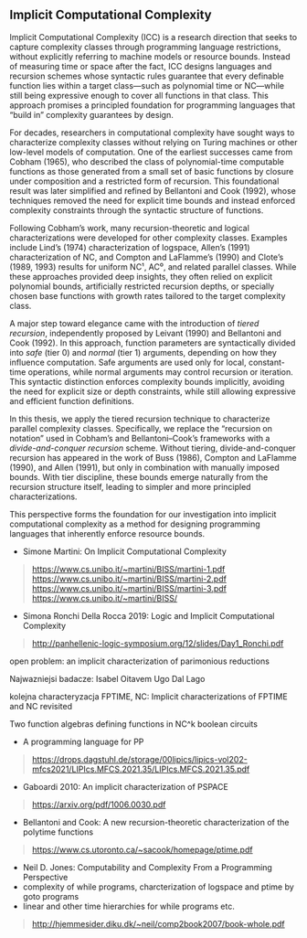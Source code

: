 ## Implicit Computational Complexity

Implicit Computational Complexity (ICC) is a research direction that seeks to capture complexity classes through programming language restrictions, without explicitly referring to machine models or resource bounds. Instead of measuring time or space after the fact, ICC designs languages and recursion schemes whose syntactic rules guarantee that every definable function lies within a target class—such as polynomial time or NC—while still being expressive enough to cover all functions in that class. This approach promises a principled foundation for programming languages that “build in” complexity guarantees by design.

For decades, researchers in computational complexity have sought ways to characterize complexity classes without relying on Turing machines or other low-level models of computation. One of the earliest successes came from Cobham (1965), who described the class of polynomial-time computable functions as those generated from a small set of basic functions by closure under composition and a restricted form of recursion. This foundational result was later simplified and refined by Bellantoni and Cook (1992), whose techniques removed the need for explicit time bounds and instead enforced complexity constraints through the syntactic structure of functions.

Following Cobham’s work, many recursion-theoretic and logical characterizations were developed for other complexity classes. Examples include Lind’s (1974) characterization of logspace, Allen’s (1991) characterization of NC, and Compton and LaFlamme’s (1990) and Clote’s (1989, 1993) results for uniform NC¹, AC⁰, and related parallel classes. While these approaches provided deep insights, they often relied on explicit polynomial bounds, artificially restricted recursion depths, or specially chosen base functions with growth rates tailored to the target complexity class.

A major step toward elegance came with the introduction of *tiered recursion*, independently proposed by Leivant (1990) and Bellantoni and Cook (1992). In this approach, function parameters are syntactically divided into *safe* (tier 0) and *normal* (tier 1) arguments, depending on how they influence computation. Safe arguments are used only for local, constant-time operations, while normal arguments may control recursion or iteration. This syntactic distinction enforces complexity bounds implicitly, avoiding the need for explicit size or depth constraints, while still allowing expressive and efficient function definitions.

In this thesis, we apply the tiered recursion technique to characterize parallel complexity classes. Specifically, we replace the “recursion on notation” used in Cobham’s and Bellantoni–Cook’s frameworks with a *divide-and-conquer recursion* scheme. Without tiering, divide-and-conquer recursion has appeared in the work of Buss (1986), Compton and LaFlamme (1990), and Allen (1991), but only in combination with manually imposed bounds. With tier discipline, these bounds emerge naturally from the recursion structure itself, leading to simpler and more principled characterizations.

This perspective forms the foundation for our investigation into implicit computational complexity as a method for designing programming languages that inherently enforce resource bounds.



- Simone Martini: On Implicit Computational Complexity
> https://www.cs.unibo.it/~martini/BISS/martini-1.pdf  
> https://www.cs.unibo.it/~martini/BISS/martini-2.pdf  
> https://www.cs.unibo.it/~martini/BISS/martini-3.pdf  
> https://www.cs.unibo.it/~martini/BISS/  

- Simona Ronchi Della Rocca 2019: Logic and Implicit Computational Complexity
> http://panhellenic-logic-symposium.org/12/slides/Day1_Ronchi.pdf  


open problem: an implicit characterization of parimonious reductions

Najwazniejsi badacze:
Isabel Oitavem
Ugo Dal Lago

kolejna characteryzacja FPTIME, NC:
Implicit characterizations of FPTIME and NC revisited

Two function algebras defining functions in NC^k
 boolean circuits


- A programming language for PP
> https://drops.dagstuhl.de/storage/00lipics/lipics-vol202-mfcs2021/LIPIcs.MFCS.2021.35/LIPIcs.MFCS.2021.35.pdf

- Gaboardi 2010: An implicit characterization of PSPACE
> https://arxiv.org/pdf/1006.0030.pdf

- Bellantoni and Cook: A new recursion-theoretic characterization of the polytime functions
> https://www.cs.utoronto.ca/~sacook/homepage/ptime.pdf

- Neil D. Jones: Computability and Complexity From a Programming Perspective
- complexity of while programs, charcterization of logspace and ptime by goto programs
- linear and other time hierarchies for while programs etc.
> http://hjemmesider.diku.dk/~neil/comp2book2007/book-whole.pdf

